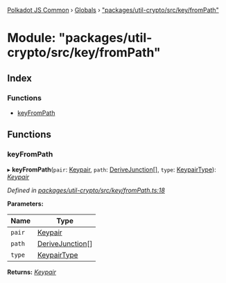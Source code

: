 [Polkadot JS Common](../README.md) › [Globals](../globals.md) › ["packages/util-crypto/src/key/fromPath"](_packages_util_crypto_src_key_frompath_.md)

# Module: "packages/util-crypto/src/key/fromPath"

## Index

### Functions

* [keyFromPath](_packages_util_crypto_src_key_frompath_.md#keyfrompath)

## Functions

###  keyFromPath

▸ **keyFromPath**(`pair`: [Keypair](../interfaces/_packages_util_crypto_src_types_.keypair.md), `path`: [DeriveJunction](../classes/_packages_util_crypto_src_key_derivejunction_.derivejunction.md)[], `type`: [KeypairType](_packages_util_crypto_src_types_.md#keypairtype)): *[Keypair](../interfaces/_packages_util_crypto_src_types_.keypair.md)*

*Defined in [packages/util-crypto/src/key/fromPath.ts:18](https://github.com/polkadot-js/common/blob/91340577/packages/util-crypto/src/key/fromPath.ts#L18)*

**Parameters:**

Name | Type |
------ | ------ |
`pair` | [Keypair](../interfaces/_packages_util_crypto_src_types_.keypair.md) |
`path` | [DeriveJunction](../classes/_packages_util_crypto_src_key_derivejunction_.derivejunction.md)[] |
`type` | [KeypairType](_packages_util_crypto_src_types_.md#keypairtype) |

**Returns:** *[Keypair](../interfaces/_packages_util_crypto_src_types_.keypair.md)*
